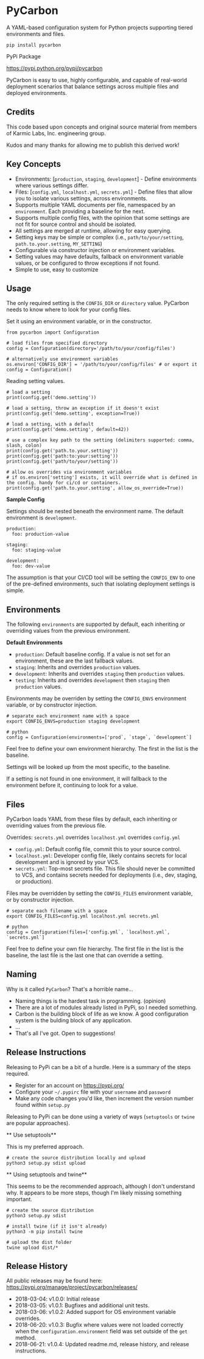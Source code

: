 # PyCarbon

A YAML-based configuration system for Python projects supporting tiered environments and files.

`pip install pycarbon`

PyPi Package

https://pypi.python.org/pypi/pycarbon
 
PyCarbon is easy to use, highly configurable, and capable of real-world deployment scenarios that balance settings across multiple files and deployed environments. 

## Credits

This code based upon concepts and original source material from members of Karmic Labs, Inc. engineering group. 

Kudos and many thanks for allowing me to publish this derived work!

## Key Concepts

* Environments: [`production`, `staging`, `development`] - Define environments where various settings differ.
* Files: [`config.yml`, `localhost.yml`, `secrets.yml`] - Define files that allow you to isolate various settings, across environments.
* Supports multiple YAML documents per file, namespaced by an `environment`. Each providing a baseline for the next.
* Supports multiple config files, with the opinion that some settings are not fit for source control and should be isolated.
* All settings are merged at runtime, allowing for easy querying.
* Setting keys may be simple or complex (i.e., `path/to/your/setting`, `path.to.your.setting`, `MY_SETTING`)
* Configurable via constructor injection or environment variables.
* Setting values may have defaults, fallback on environment variable values, or be configured to throw exceptions if not found.
* Simple to use, easy to customize

## Usage

The only required setting is the `CONFIG_DIR` or `directory` value. PyCarbon needs to know where to look for your config files.

Set it using an environment variable, or in the constructor.

```
from pycarbon import Configuration

# load files from specified directory
config = Configuration(directory='/path/to/your/config/files')

# alternatively use environment variables
os.environ['CONFIG_DIR'] = '/path/to/your/config/files' # or export it
config = Configuration()
```

Reading setting values.

```
# load a setting
print(config.get('demo.setting'))

# load a setting, throw an exception if it doesn't exist
print(config.get('demo.setting', exception=True))

# load a setting, with a default
print(config.get('demo.setting', default=42))

# use a complex key path to the setting (delimiters supported: comma, slash, colon)
print(config.get('path.to.your.setting'))
print(config.get('path:to:your:setting'))
print(config.get('path/to/your/setting'))

# allow os overrides via environment variables
# if os.environ['setting'] exists, it will override what is defined in the config. handy for ci/cd or containers.
print(config.get('path.to.your.setting', allow_os_override=True))
```

**Sample Config**

Settings should be nested beneath the environment name. The default environment is `development`.

```
production:
  foo: production-value

staging:
  foo: staging-value

development:
  foo: dev-value
```

The assumption is that your CI/CD tool will be setting the `CONFIG_ENV` to one of the pre-defined environments, such that isolating deployment settings is simple.

## Environments

The following `environments` are supported by default, each inheriting or overriding values from the previous environment.

**Default Environments**

* `production`: Default baseline config. If a value is not set for an environment, these are the last fallback values.
* `staging`: Inherits and overrides `production` values.
* `development`: Inherits and overrides `staging` then `production` values.
* `testing`: Inherits and overrides `development` then `staging` then `production` values.

Environments may be overriden by setting the `CONFIG_ENVS` environment variable, or by constructor injection.

```
# separate each environment name with a space
export CONFIG_ENVS=production staging development
```

```
# python
config = Configuration(environments=['prod`, `stage`, `development`]
```

Feel free to define your own environment hierarchy. The first in the list is the baseline. 

Settings will be looked up from the most specific, to the baseline.

If a setting is not found in one environment, it will fallback to the environment before it, continuing to look for a value.

## Files

PyCarbon loads YAML from these files by default, each inheriting or overriding values from the previous file.

Overrides: `secrets.yml` overrides `localhost.yml` overrides `config.yml`

* `config.yml`: Default config file, commit this to your source control.
* `localhost.yml`: Developer config file, likely contains secrets for local development and is ignored by your VCS.
* `secrets.yml`: Top-most secrets file. This file should never be committed to VCS, and contains secrets needed for deployments (i.e., dev, staging, or production).

Files may be overridden by setting the `CONFIG_FILES` environment variable, or by constructor injection.

```
# separate each filename with a space
export CONFIG_FILES=config.yml localhost.yml secrets.yml
```

```
# python
config = Configuration(files=['config.yml`, `localhost.yml`, `secrets.yml`]
```

Feel free to define your own file hierarchy. The first file in the list is the baseline, the last file is the last one that can override a setting.

## Naming

Why is it called `PyCarbon`? That's a horrible name...

* Naming things is the hardest task in programming. (opinion)
* There are a lot of modules already listed in PyPi, so I needed something.
* Carbon is the building block of life as we know. A good configuration system is the bulding block of any application.
* ...
* That's all I've got. Open to suggestions!

## Release Instructions

Releasing to PyPi can be a bit of a hurdle. Here is a summary of the steps required.

* Register for an account on https://pypi.org/
* Configure your `~/.pypirc` file with your `username` and `password`
* Make any code changes you'd like, then increment the version number found within `setup.py`

Releasing to PyPi can be done using a variety of ways (`setuptools` or `twine` are popular approaches).

** Use setuptools**

This is my preferred approach.
```
# create the source distribution locally and upload
python3 setup.py sdist upload
```

** Using setuptools and twine**

This seems to be the recommended approach, although I don't understand why. It appears to be more steps, though I'm likely missing something important.
```
# create the source distribution
python3 setup.py sdist

# install twine (if it isn't already)
python3 -m pip install twine

# upload the dist folder
twine upload dist/*
```

## Release History

All public releases may be found here: https://pypi.org/manage/project/pycarbon/releases/

* 2018-03-04: v1.0.0: Initial release
* 2018-03-05: v1.0.1: Bugfixes and additional unit tests.
* 2018-03-06: v1.0.2: Added support for OS environment variable overrides.
* 2018-06-20: v1.0.3: Bugfix where values were not loaded correctly when the `configuration.environment` field was set outside of the `get` method.
* 2018-06-21: v1.0.4: Updated readme.md, release history, and release instructions.
